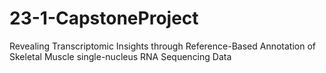 # 23-1-CapstoneProject
Revealing Transcriptomic Insights through Reference-Based Annotation of Skeletal Muscle single-nucleus RNA Sequencing Data
